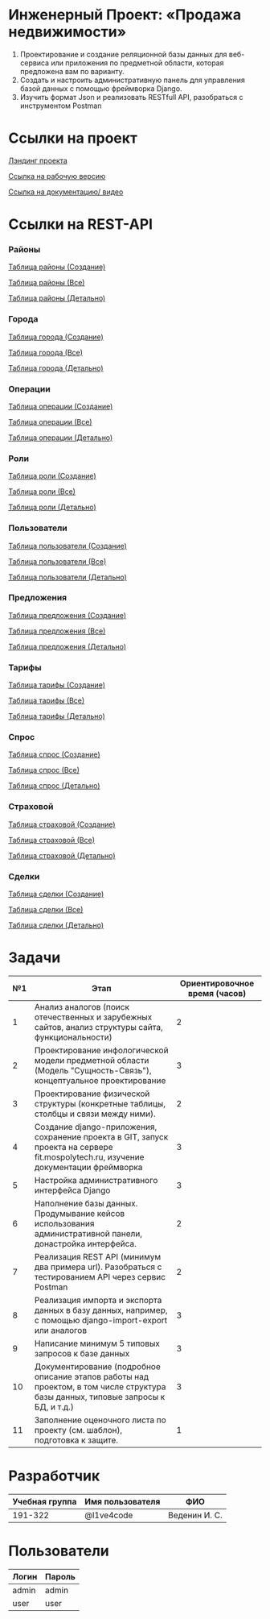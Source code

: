 # Инженерный Проект: «Продажа недвижимости»

1. Проектирование и создание реляционной базы данных для веб-сервиса или приложения по предметной области, которая предложена вам по варианту.
2. Создать и настроить административную панель для управления базой данных с помощью фреймворка Django.
3. Изучить формат Json и реализовать RESTfull API, разобраться с инструментом Postman

# Ссылки на проект

[Лэндинг проекта](http://landing.std-926.ist.mospolytech.ru)

[Ссылка на рабочую версию](http://ip-2021.std-926.ist.mospolytech.ru)

[Ссылка на документацию/ видео](https://drive.google.com/drive/folders/1BpbDnRJ9BwmLiVbUdePnTdIxlnX8WmKi?usp=sharing)

# Ссылки на REST-API

### Районы

[Таблица районы (Создание)](http://ip-2021.std-926.ist.mospolytech.ru/api/vl/data/rayoni/create/)

[Таблица районы (Все)](http://ip-2021.std-926.ist.mospolytech.ru/api/vl/data/rayoni/all/)

[Таблица районы (Детально)](http://ip-2021.std-926.ist.mospolytech.ru/api/vl/data/rayoni/detail/1/)

### Города

[Таблица города (Создание)](http://ip-2021.std-926.ist.mospolytech.ru/api/vl/data/gorod/create/)

[Таблица города (Все)](http://ip-2021.std-926.ist.mospolytech.ru/api/vl/data/gorod/all/)

[Таблица города (Детально)](http://ip-2021.std-926.ist.mospolytech.ru/api/vl/data/gorod/detail/1/)

### Операции

[Таблица операции (Создание)](http://ip-2021.std-926.ist.mospolytech.ru/api/vl/data/operahii/create/)

[Таблица операции (Все)](http://ip-2021.std-926.ist.mospolytech.ru/api/vl/data/operahii/all/)

[Таблица операции (Детально)](http://ip-2021.std-926.ist.mospolytech.ru/api/vl/data/operahii/detail/1/)

### Роли

[Таблица роли (Создание)](http://ip-2021.std-926.ist.mospolytech.ru/api/vl/data/role/create/)

[Таблица роли (Все)](http://ip-2021.std-926.ist.mospolytech.ru/api/vl/data/role/all/)

[Таблица роли (Детально)](http://ip-2021.std-926.ist.mospolytech.ru/api/vl/data/role/detail/1/)

### Пользователи

[Таблица пользователи (Создание)](http://ip-2021.std-926.ist.mospolytech.ru/api/vl/data/polzovateli/create/)

[Таблица пользователи (Все)](http://ip-2021.std-926.ist.mospolytech.ru/api/vl/data/polzovateli/all/)

[Таблица пользователи (Детально)](http://ip-2021.std-926.ist.mospolytech.ru/api/vl/data/polzovateli/detail/1/)

### Предложения

[Таблица предложения (Создание)](http://ip-2021.std-926.ist.mospolytech.ru/api/vl/data/predlozheniya/create/)

[Таблица предложения (Все)](http://ip-2021.std-926.ist.mospolytech.ru/api/vl/data/predlozheniya/all/)

[Таблица предложения (Детально)](http://ip-2021.std-926.ist.mospolytech.ru/api/vl/data/predlozheniya/detail/1/)

### Тарифы

[Таблица тарифы (Создание)](http://ip-2021.std-926.ist.mospolytech.ru/api/vl/data/tariphy/create/)

[Таблица тарифы (Все)](http://ip-2021.std-926.ist.mospolytech.ru/api/vl/data/tariphy/all/)

[Таблица тарифы (Детально)](http://ip-2021.std-926.ist.mospolytech.ru/api/vl/data/tariphy/detail/1/)

### Спрос

[Таблица спрос (Создание)](http://ip-2021.std-926.ist.mospolytech.ru/api/vl/data/spros/create/)

[Таблица спрос (Все)](http://ip-2021.std-926.ist.mospolytech.ru/api/vl/data/spros/all/)

[Таблица спрос (Детально)](http://ip-2021.std-926.ist.mospolytech.ru/api/vl/data/spros/detail/1/)

### Страховой

[Таблица страховой (Создание)](http://ip-2021.std-926.ist.mospolytech.ru/api/vl/data/straxovoi/create/)

[Таблица страховой (Все)](http://ip-2021.std-926.ist.mospolytech.ru/api/vl/data/straxovoi/all/)

[Таблица страховой (Детально)](http://ip-2021.std-926.ist.mospolytech.ru/api/vl/data/straxovoi/detail/1/)

### Сделки

[Таблица сделки (Создание)](http://ip-2021.std-926.ist.mospolytech.ru/api/vl/data/sdelki/create/)

[Таблица сделки (Все)](http://ip-2021.std-926.ist.mospolytech.ru/api/vl/data/sdelki/all/)

[Таблица сделки (Детально)](http://ip-2021.std-926.ist.mospolytech.ru/api/vl/data/sdelki/detail/1/)

# Задачи

| №1  | Этап                                                                                                                                 | Ориентировочное время (часов) |
| --- | ------------------------------------------------------------------------------------------------------------------------------------ | ----------------------------- |
| 1   | Анализ аналогов (поиск отечественных и зарубежных сайтов, анализ структуры сайта, функциональности)                                  | 2                             |
| 2   | Проектирование инфологической модели предметной области (Модель "Сущность-Связь"), концептуальное проектирование                     | 3                             |
| 3   | Проектирование физической структуры (конкретные таблицы, столбцы и связи между ними).                                                | 2                             |
| 4   | Создание django-приложения, сохранение проекта в GIT, запуск проекта на сервере fit.mospolytech.ru, изучение документации фреймворка | 3                             |
| 5   | Настройка административного интерфейса Django                                                                                        | 3                             |
| 6   | Наполнение базы данных. Продумывание кейсов использования административной панели, донастройка интерфейса.                           | 2                             |
| 7   | Реализация REST API (минимум два примера url). Разобраться с тестированием API через сервис Postman                                  | 2                             |
| 8   | Реализация импорта и экспорта данных в базу данных, например, с помощью django-import-export или аналогов                            | 3                             |
| 9   | Написание минимум 5 типовых запросов к базе данных                                                                                   | 3                             |
| 10  | Документирование (подробное описание этапов работы над проектом, в том числе структура базы данных, типовые запросы к БД, и т.д.)    | 3                             |
| 11  | Заполнение оценочного листа по проекту (см. шаблон), подготовка к защите.                                                            | 1                             |

# Разработчик

| Учебная группа | Имя пользователя | ФИО           |
| -------------- | ---------------- | ------------- |
| 191-322        | @l1ve4code       | Веденин И. С. |

# Пользователи

| Логин | Пароль |
| ----- | ------ |
| admin | admin  |
| user  | user   |
